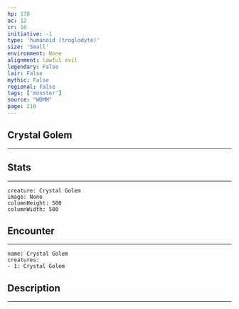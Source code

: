 ```yaml
---
hp: 178
ac: 12
cr: 10
initiative: -1
type: 'humanoid (troglodyte)'    
size: 'Small'
environment: None
alignment: lawful evil
legendary: False
lair: False
mythic: False
regional: False
tags: ['monster']
source: "WDMM"
page: 210
---
```


## Crystal Golem
---



## Stats
---

```statblock
creature: Crystal Golem
image: None
columnHeight: 500
columnWidth: 500
```

## Encounter
---

```encounter-table
name: Crystal Golem
creatures:
- 1: Crystal Golem
```

## Description
---




